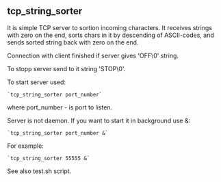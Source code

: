 ## tcp_string_sorter

It is simple TCP server to sortion incoming characters. It receives strings with zero on the end, sorts chars in it by descending of ASCII-codes, and sends sorted string back with zero on the end.

Connection with client finished if server gives 'OFF\0' string.

To stopp server send to it string 'STOP\0'.

To start server used:

	`tcp_string_sorter port_number`
	
where port_number - is port to listen.

Server is not daemon. If you want to start it in background use &:

	`tcp_string_sorter port_number &`
	
For example:

	`tcp_string_sorter 55555 &`
	
See also test.sh script.
